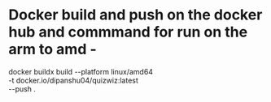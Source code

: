 # Docker build and push on the docker hub and commmand for run on the arm to amd -
docker buildx build --platform linux/amd64 \
  -t docker.io/dipanshu04/quizwiz:latest \
  --push .
 
